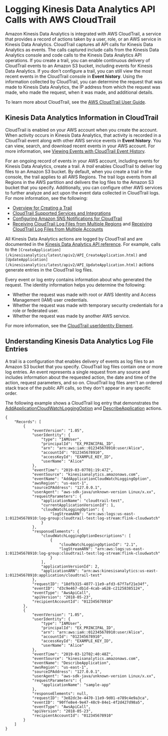 # Logging Kinesis Data Analytics API Calls with AWS CloudTrail<a name="logging-using-cloudtrail"></a>

Amazon Kinesis Data Analytics is integrated with AWS CloudTrail, a service that provides a record of actions taken by a user, role, or an AWS service in Kinesis Data Analytics\. CloudTrail captures all API calls for Kinesis Data Analytics as events\. The calls captured include calls from the Kinesis Data Analytics console and code calls to the Kinesis Data Analytics API operations\. If you create a trail, you can enable continuous delivery of CloudTrail events to an Amazon S3 bucket, including events for Kinesis Data Analytics\. If you don't configure a trail, you can still view the most recent events in the CloudTrail console in **Event history**\. Using the information collected by CloudTrail, you can determine the request that was made to Kinesis Data Analytics, the IP address from which the request was made, who made the request, when it was made, and additional details\. 

To learn more about CloudTrail, see the [AWS CloudTrail User Guide](https://docs.aws.amazon.com/awscloudtrail/latest/userguide/)\.

## Kinesis Data Analytics Information in CloudTrail<a name="service-name-info-in-cloudtrail"></a>

CloudTrail is enabled on your AWS account when you create the account\. When activity occurs in Kinesis Data Analytics, that activity is recorded in a CloudTrail event along with other AWS service events in **Event history**\. You can view, search, and download recent events in your AWS account\. For more information, see [Viewing Events with CloudTrail Event History](https://docs.aws.amazon.com/awscloudtrail/latest/userguide/view-cloudtrail-events.html)\. 

For an ongoing record of events in your AWS account, including events for Kinesis Data Analytics, create a trail\. A *trail* enables CloudTrail to deliver log files to an Amazon S3 bucket\. By default, when you create a trail in the console, the trail applies to all AWS Regions\. The trail logs events from all Regions in the AWS partition and delivers the log files to the Amazon S3 bucket that you specify\. Additionally, you can configure other AWS services to further analyze and act upon the event data collected in CloudTrail logs\. For more information, see the following: 
+ [Overview for Creating a Trail](https://docs.aws.amazon.com/awscloudtrail/latest/userguide/cloudtrail-create-and-update-a-trail.html)
+ [CloudTrail Supported Services and Integrations](https://docs.aws.amazon.com/awscloudtrail/latest/userguide/cloudtrail-aws-service-specific-topics.html#cloudtrail-aws-service-specific-topics-integrations)
+ [Configuring Amazon SNS Notifications for CloudTrail](https://docs.aws.amazon.com/awscloudtrail/latest/userguide/getting_notifications_top_level.html)
+ [Receiving CloudTrail Log Files from Multiple Regions](https://docs.aws.amazon.com/awscloudtrail/latest/userguide/receive-cloudtrail-log-files-from-multiple-regions.html) and [Receiving CloudTrail Log Files from Multiple Accounts](https://docs.aws.amazon.com/awscloudtrail/latest/userguide/cloudtrail-receive-logs-from-multiple-accounts.html)

All Kinesis Data Analytics actions are logged by CloudTrail and are documented in the [Kinesis Data Analytics API reference](/kinesisanalytics/latest/apiv2/Welcome.html)\. For example, calls to the  `[CreateApplication](/kinesisanalytics/latest/apiv2/API_CreateApplication.html)` and ` [UpdateApplication](/kinesisanalytics/latest/apiv2/API_UpdateApplication.html)` actions generate entries in the CloudTrail log files\. 

Every event or log entry contains information about who generated the request\. The identity information helps you determine the following: 
+ Whether the request was made with root or AWS Identity and Access Management \(IAM\) user credentials\.
+ Whether the request was made with temporary security credentials for a role or federated user\.
+ Whether the request was made by another AWS service\.

For more information, see the [CloudTrail userIdentity Element](https://docs.aws.amazon.com/awscloudtrail/latest/userguide/cloudtrail-event-reference-user-identity.html)\.

## Understanding Kinesis Data Analytics Log File Entries<a name="understanding-service-name-entries"></a>

A trail is a configuration that enables delivery of events as log files to an Amazon S3 bucket that you specify\. CloudTrail log files contain one or more log entries\. An event represents a single request from any source and includes information about the requested action, the date and time of the action, request parameters, and so on\. CloudTrail log files aren't an ordered stack trace of the public API calls, so they don't appear in any specific order\. 

The following example shows a CloudTrail log entry that demonstrates the [AddApplicationCloudWatchLoggingOption](/kinesisanalytics/latest/apiv2/API_AddApplicationCloudWatchLoggingOption.html) and [DescribeApplication](/kinesisanalytics/latest/apiv2/API_DescribeApplication.html) actions\.

```
{
    "Records": [
        {
            "eventVersion": "1.05",
            "userIdentity": {
                "type": "IAMUser",
                "principalId": "EX_PRINCIPAL_ID",
                "arn": "arn:aws:iam::012345678910:user/Alice",
                "accountId": "012345678910",
                "accessKeyId": "EXAMPLE_KEY_ID",
                "userName": "Alice"
            },
            "eventTime": "2019-03-07T01:19:47Z",
            "eventSource": "kinesisanalytics.amazonaws.com",
            "eventName": "AddApplicationCloudWatchLoggingOption",
            "awsRegion": "us-east-1",
            "sourceIPAddress": "127.0.0.1",
            "userAgent": "aws-sdk-java/unknown-version Linux/x.xx",
            "requestParameters": {
                "applicationName": "cloudtrail-test",
                "currentApplicationVersionId": 1,
                "cloudWatchLoggingOption": {
                    "logStreamARN": "arn:aws:logs:us-east-1:012345678910:log-group:cloudtrail-test:log-stream:flink-cloudwatch"
                }
            },
            "responseElements": {
                "cloudWatchLoggingOptionDescriptions": [
                    {
                        "cloudWatchLoggingOptionId": "2.1",
                        "logStreamARN": "arn:aws:logs:us-east-1:012345678910:log-group:cloudtrail-test:log-stream:flink-cloudwatch"
                    }
                ],
                "applicationVersionId": 2,
                "applicationARN": "arn:aws:kinesisanalytics:us-east-1:012345678910:application/cloudtrail-test"
            },
            "requestID": "18dfb315-4077-11e9-afd3-67f7af21e34f",
            "eventID": "d3c9e467-db1d-4cab-a628-c21258385124",
            "eventType": "AwsApiCall",
            "apiVersion": "2018-05-23",
            "recipientAccountId": "012345678910"
        },
        {
            "eventVersion": "1.05",
            "userIdentity": {
                "type": "IAMUser",
                "principalId": "EX_PRINCIPAL_ID",
                "arn": "arn:aws:iam::012345678910:user/Alice",
                "accountId": "012345678910",
                "accessKeyId": "EXAMPLE_KEY_ID",
                "userName": "Alice"
            },
            "eventTime": "2019-03-12T02:40:48Z",
            "eventSource": "kinesisanalytics.amazonaws.com",
            "eventName": "DescribeApplication",
            "awsRegion": "us-east-1",
            "sourceIPAddress": "127.0.0.1",
            "userAgent": "aws-sdk-java/unknown-version Linux/x.xx",
            "requestParameters": {
                "applicationName": "sample-app"
            },
            "responseElements": null,
            "requestID": "3e82dc3e-4470-11e9-9d01-e789c4e9a3ca",
            "eventID": "90ffe8e4-9e47-48c9-84e1-4f2d427d98a5",
            "eventType": "AwsApiCall",
            "apiVersion": "2018-05-23",
            "recipientAccountId": "012345678910"
        }
    ]
}
```